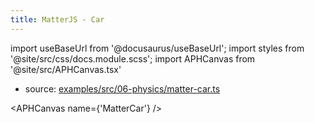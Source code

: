 ```yaml
---
title: MatterJS - Car
---
```


import useBaseUrl from '@docusaurus/useBaseUrl';
import styles from '@site/src/css/docs.module.scss';
import APHCanvas from '@site/src/APHCanvas.tsx'

- source: [examples/src/06-physics/matter-car.ts](https://github.com/APHGames/examples/blob/main/src/06-physics/matter-car.ts)


<APHCanvas name={'MatterCar'} />

